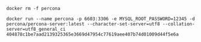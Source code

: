 `docker rm -f percona`

`docker run --name percona -p 6603:3306 -e MYSQL_ROOT_PASSWORD=12345 -d percona/percona-server:latest --character-set-server=utf8 --collation-server=utf8_general_ci`
`404878c1be7aad2139325365e3669d47954c77619aee407b74d01009d44f5e6a`